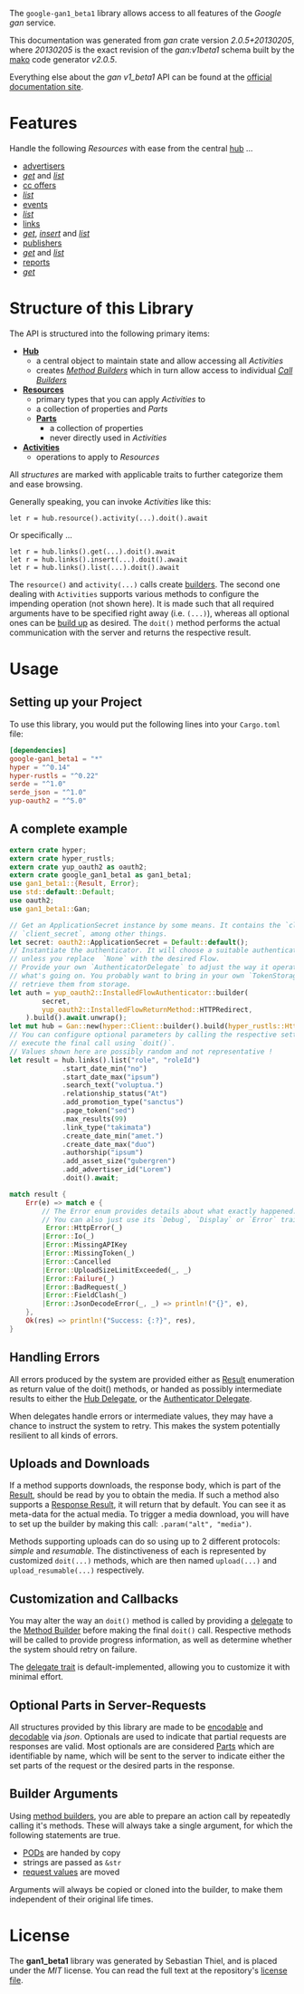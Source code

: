 <!---
DO NOT EDIT !
This file was generated automatically from 'src/mako/api/README.md.mako'
DO NOT EDIT !
-->
The `google-gan1_beta1` library allows access to all features of the *Google gan* service.

This documentation was generated from *gan* crate version *2.0.5+20130205*, where *20130205* is the exact revision of the *gan:v1beta1* schema built by the [mako](http://www.makotemplates.org/) code generator *v2.0.5*.

Everything else about the *gan* *v1_beta1* API can be found at the
[official documentation site](https://developers.google.com/affiliate-network/).
# Features

Handle the following *Resources* with ease from the central [hub](https://docs.rs/google-gan1_beta1/2.0.5+20130205/google_gan1_beta1/Gan) ... 

* [advertisers](https://docs.rs/google-gan1_beta1/2.0.5+20130205/google_gan1_beta1/api::Advertiser)
 * [*get*](https://docs.rs/google-gan1_beta1/2.0.5+20130205/google_gan1_beta1/api::AdvertiserGetCall) and [*list*](https://docs.rs/google-gan1_beta1/2.0.5+20130205/google_gan1_beta1/api::AdvertiserListCall)
* [cc offers](https://docs.rs/google-gan1_beta1/2.0.5+20130205/google_gan1_beta1/api::CcOffer)
 * [*list*](https://docs.rs/google-gan1_beta1/2.0.5+20130205/google_gan1_beta1/api::CcOfferListCall)
* [events](https://docs.rs/google-gan1_beta1/2.0.5+20130205/google_gan1_beta1/api::Event)
 * [*list*](https://docs.rs/google-gan1_beta1/2.0.5+20130205/google_gan1_beta1/api::EventListCall)
* [links](https://docs.rs/google-gan1_beta1/2.0.5+20130205/google_gan1_beta1/api::Link)
 * [*get*](https://docs.rs/google-gan1_beta1/2.0.5+20130205/google_gan1_beta1/api::LinkGetCall), [*insert*](https://docs.rs/google-gan1_beta1/2.0.5+20130205/google_gan1_beta1/api::LinkInsertCall) and [*list*](https://docs.rs/google-gan1_beta1/2.0.5+20130205/google_gan1_beta1/api::LinkListCall)
* [publishers](https://docs.rs/google-gan1_beta1/2.0.5+20130205/google_gan1_beta1/api::Publisher)
 * [*get*](https://docs.rs/google-gan1_beta1/2.0.5+20130205/google_gan1_beta1/api::PublisherGetCall) and [*list*](https://docs.rs/google-gan1_beta1/2.0.5+20130205/google_gan1_beta1/api::PublisherListCall)
* [reports](https://docs.rs/google-gan1_beta1/2.0.5+20130205/google_gan1_beta1/api::Report)
 * [*get*](https://docs.rs/google-gan1_beta1/2.0.5+20130205/google_gan1_beta1/api::ReportGetCall)




# Structure of this Library

The API is structured into the following primary items:

* **[Hub](https://docs.rs/google-gan1_beta1/2.0.5+20130205/google_gan1_beta1/Gan)**
    * a central object to maintain state and allow accessing all *Activities*
    * creates [*Method Builders*](https://docs.rs/google-gan1_beta1/2.0.5+20130205/google_gan1_beta1/client::MethodsBuilder) which in turn
      allow access to individual [*Call Builders*](https://docs.rs/google-gan1_beta1/2.0.5+20130205/google_gan1_beta1/client::CallBuilder)
* **[Resources](https://docs.rs/google-gan1_beta1/2.0.5+20130205/google_gan1_beta1/client::Resource)**
    * primary types that you can apply *Activities* to
    * a collection of properties and *Parts*
    * **[Parts](https://docs.rs/google-gan1_beta1/2.0.5+20130205/google_gan1_beta1/client::Part)**
        * a collection of properties
        * never directly used in *Activities*
* **[Activities](https://docs.rs/google-gan1_beta1/2.0.5+20130205/google_gan1_beta1/client::CallBuilder)**
    * operations to apply to *Resources*

All *structures* are marked with applicable traits to further categorize them and ease browsing.

Generally speaking, you can invoke *Activities* like this:

```Rust,ignore
let r = hub.resource().activity(...).doit().await
```

Or specifically ...

```ignore
let r = hub.links().get(...).doit().await
let r = hub.links().insert(...).doit().await
let r = hub.links().list(...).doit().await
```

The `resource()` and `activity(...)` calls create [builders][builder-pattern]. The second one dealing with `Activities` 
supports various methods to configure the impending operation (not shown here). It is made such that all required arguments have to be 
specified right away (i.e. `(...)`), whereas all optional ones can be [build up][builder-pattern] as desired.
The `doit()` method performs the actual communication with the server and returns the respective result.

# Usage

## Setting up your Project

To use this library, you would put the following lines into your `Cargo.toml` file:

```toml
[dependencies]
google-gan1_beta1 = "*"
hyper = "^0.14"
hyper-rustls = "^0.22"
serde = "^1.0"
serde_json = "^1.0"
yup-oauth2 = "^5.0"
```

## A complete example

```Rust
extern crate hyper;
extern crate hyper_rustls;
extern crate yup_oauth2 as oauth2;
extern crate google_gan1_beta1 as gan1_beta1;
use gan1_beta1::{Result, Error};
use std::default::Default;
use oauth2;
use gan1_beta1::Gan;

// Get an ApplicationSecret instance by some means. It contains the `client_id` and 
// `client_secret`, among other things.
let secret: oauth2::ApplicationSecret = Default::default();
// Instantiate the authenticator. It will choose a suitable authentication flow for you, 
// unless you replace  `None` with the desired Flow.
// Provide your own `AuthenticatorDelegate` to adjust the way it operates and get feedback about 
// what's going on. You probably want to bring in your own `TokenStorage` to persist tokens and
// retrieve them from storage.
let auth = yup_oauth2::InstalledFlowAuthenticator::builder(
        secret,
        yup_oauth2::InstalledFlowReturnMethod::HTTPRedirect,
    ).build().await.unwrap();
let mut hub = Gan::new(hyper::Client::builder().build(hyper_rustls::HttpsConnector::with_native_roots()), auth);
// You can configure optional parameters by calling the respective setters at will, and
// execute the final call using `doit()`.
// Values shown here are possibly random and not representative !
let result = hub.links().list("role", "roleId")
             .start_date_min("no")
             .start_date_max("ipsum")
             .search_text("voluptua.")
             .relationship_status("At")
             .add_promotion_type("sanctus")
             .page_token("sed")
             .max_results(99)
             .link_type("takimata")
             .create_date_min("amet.")
             .create_date_max("duo")
             .authorship("ipsum")
             .add_asset_size("gubergren")
             .add_advertiser_id("Lorem")
             .doit().await;

match result {
    Err(e) => match e {
        // The Error enum provides details about what exactly happened.
        // You can also just use its `Debug`, `Display` or `Error` traits
         Error::HttpError(_)
        |Error::Io(_)
        |Error::MissingAPIKey
        |Error::MissingToken(_)
        |Error::Cancelled
        |Error::UploadSizeLimitExceeded(_, _)
        |Error::Failure(_)
        |Error::BadRequest(_)
        |Error::FieldClash(_)
        |Error::JsonDecodeError(_, _) => println!("{}", e),
    },
    Ok(res) => println!("Success: {:?}", res),
}

```
## Handling Errors

All errors produced by the system are provided either as [Result](https://docs.rs/google-gan1_beta1/2.0.5+20130205/google_gan1_beta1/client::Result) enumeration as return value of
the doit() methods, or handed as possibly intermediate results to either the 
[Hub Delegate](https://docs.rs/google-gan1_beta1/2.0.5+20130205/google_gan1_beta1/client::Delegate), or the [Authenticator Delegate](https://docs.rs/yup-oauth2/*/yup_oauth2/trait.AuthenticatorDelegate.html).

When delegates handle errors or intermediate values, they may have a chance to instruct the system to retry. This 
makes the system potentially resilient to all kinds of errors.

## Uploads and Downloads
If a method supports downloads, the response body, which is part of the [Result](https://docs.rs/google-gan1_beta1/2.0.5+20130205/google_gan1_beta1/client::Result), should be
read by you to obtain the media.
If such a method also supports a [Response Result](https://docs.rs/google-gan1_beta1/2.0.5+20130205/google_gan1_beta1/client::ResponseResult), it will return that by default.
You can see it as meta-data for the actual media. To trigger a media download, you will have to set up the builder by making
this call: `.param("alt", "media")`.

Methods supporting uploads can do so using up to 2 different protocols: 
*simple* and *resumable*. The distinctiveness of each is represented by customized 
`doit(...)` methods, which are then named `upload(...)` and `upload_resumable(...)` respectively.

## Customization and Callbacks

You may alter the way an `doit()` method is called by providing a [delegate](https://docs.rs/google-gan1_beta1/2.0.5+20130205/google_gan1_beta1/client::Delegate) to the 
[Method Builder](https://docs.rs/google-gan1_beta1/2.0.5+20130205/google_gan1_beta1/client::CallBuilder) before making the final `doit()` call. 
Respective methods will be called to provide progress information, as well as determine whether the system should 
retry on failure.

The [delegate trait](https://docs.rs/google-gan1_beta1/2.0.5+20130205/google_gan1_beta1/client::Delegate) is default-implemented, allowing you to customize it with minimal effort.

## Optional Parts in Server-Requests

All structures provided by this library are made to be [encodable](https://docs.rs/google-gan1_beta1/2.0.5+20130205/google_gan1_beta1/client::RequestValue) and 
[decodable](https://docs.rs/google-gan1_beta1/2.0.5+20130205/google_gan1_beta1/client::ResponseResult) via *json*. Optionals are used to indicate that partial requests are responses 
are valid.
Most optionals are are considered [Parts](https://docs.rs/google-gan1_beta1/2.0.5+20130205/google_gan1_beta1/client::Part) which are identifiable by name, which will be sent to 
the server to indicate either the set parts of the request or the desired parts in the response.

## Builder Arguments

Using [method builders](https://docs.rs/google-gan1_beta1/2.0.5+20130205/google_gan1_beta1/client::CallBuilder), you are able to prepare an action call by repeatedly calling it's methods.
These will always take a single argument, for which the following statements are true.

* [PODs][wiki-pod] are handed by copy
* strings are passed as `&str`
* [request values](https://docs.rs/google-gan1_beta1/2.0.5+20130205/google_gan1_beta1/client::RequestValue) are moved

Arguments will always be copied or cloned into the builder, to make them independent of their original life times.

[wiki-pod]: http://en.wikipedia.org/wiki/Plain_old_data_structure
[builder-pattern]: http://en.wikipedia.org/wiki/Builder_pattern
[google-go-api]: https://github.com/google/google-api-go-client

# License
The **gan1_beta1** library was generated by Sebastian Thiel, and is placed 
under the *MIT* license.
You can read the full text at the repository's [license file][repo-license].

[repo-license]: https://github.com/Byron/google-apis-rsblob/main/LICENSE.md
